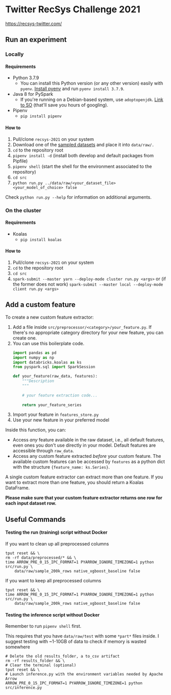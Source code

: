# Twitter RecSys Challenge 2021
https://recsys-twitter.com/

## Run an experiment
### Locally
#### Requirements
- Python 3.7.9
    - You can install this Python version (or any other version) easily with `pyenv`. [Install pyenv](https://github.com/pyenv/pyenv#installation) and run `pyenv install 3.7.9`.
- Java 8 for PySpark
    - If you're running on a Debian-based system, use `adoptopenjdk`. [Link to SO](https://stackoverflow.com/questions/57031649/how-to-install-openjdk-8-jdk-on-debian-10-buster) (that'll save you hours of googling).
- Pipenv
    - `pip install pipenv`

#### How to
1. Pull/clone `recsys-2021` on your system
2. Download one of the [sampled datasets](https://github.com/MAL-TO/recsys-2021/discussions/2) and place it into `data/raw/.`
3. `cd` to the repository root
4. `pipenv install -d` (install both develop and default packages from Pipfile)
5. `pipenv shell` (start the shell for the environment associated to the repository)
6. `cd src`
7. `python run.py ../data/raw/<your_dataset_file> <your_model_of_choice> false`

Check `python run.py --help` for information on additional arguments.

### On the cluster
#### Requirements
- Koalas
    - `pip install koalas`

#### How to
1. Pull/clone `recsys-2021` on your system
2. `cd` to the repository root
3. `cd src`
4. `spark-submit --master yarn --deploy-mode cluster run.py <args>` or (if the former does not work) `spark-submit --master local --deploy-mode client run.py <args>`

## Add a custom feature
To create a new custom feature extractor:

1. Add a file inside `src/preprocessor/<category>/your_feature.py`. If there's no appropriate category directory for your new feature, you can create one.
2. You can use this boilerplate code.
    ```python
    import pandas as pd
    import numpy as np
    import databricks.koalas as ks
    from pyspark.sql import SparkSession

    def your_feature(raw_data, features):
        """Description
        """
        
        # your feature extraction code...
        
        return your_feature_series 
    ```
3. Import your feature in `features_store.py`
4. Use your new feature in your preferred model

Inside this function, you can:

- Access *any* feature available in the raw dataset, i.e., all default features, even ones you don't use directly in your model. Default features are accessible through `raw_data`.
- Access any custom feature extracted *before* your custom feature. The available custom features can be accessed by `features` as a python dict with the structure `{feature_name: ks.Series}`.

A single custom feature extractor can extract more than one feature. If you want to extract more than one feature, you should return a Koalas DataFrame.

**Please make sure that your custom feature extractor returns one row for each input dataset row.**

## Useful Commands

#### Testing the run (training) script without Docker

If you want to clean up all preprocessed columns

```shell
tput reset && \
rm -rf data/preprocessed/* && \
time ARROW_PRE_0_15_IPC_FORMAT=1 PYARROW_IGNORE_TIMEZONE=1 python src/run.py \
    data/raw/sample_200k_rows native_xgboost_baseline false
```

If you want to keep all preprocessed columns

```shell
tput reset && \
time ARROW_PRE_0_15_IPC_FORMAT=1 PYARROW_IGNORE_TIMEZONE=1 python src/run.py \
    data/raw/sample_200k_rows native_xgboost_baseline false
```

#### Testing the inference script without Docker

Remember to run `pipenv shell` first.

This requires that you have `data/raw/test` with some `*part*` files inside.
I suggest testing with ~1-10GB of data to check if memory is wasted somewhere

```shell
# Delete the old results_folder, a to_csv artifact
rm -rf results_folder && \
# Clear the terminal (optional)
tput reset && \
# Launch inference.py with the environment variables needed by Apache Arrow
ARROW_PRE_0_15_IPC_FORMAT=1 PYARROW_IGNORE_TIMEZONE=1 python src/inference.py
```
